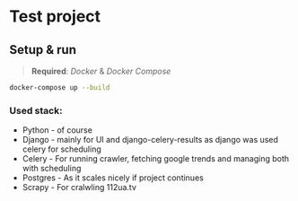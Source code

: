 # Test project

## Setup & run

> __Required__: _Docker_ & _Docker Compose_

```bash
docker-compose up --build
```

### Used stack:

* Python - of course
* Django - mainly for UI and django-celery-results as django was used celery for scheduling
* Celery - For running crawler, fetching google trends and managing both with scheduling
* Postgres - As it scales nicely if project continues
* Scrapy - For cralwling 112ua.tv